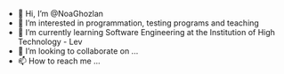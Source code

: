 - 👋 Hi, I’m @NoaGhozlan
- 👀 I’m interested in programmation, testing programs and teaching 
- 🌱 I’m currently learning Software Engineering at the  Institution of High Technology - Lev
- 💞️ I’m looking to collaborate on ...
- 📫 How to reach me ...

<!---
NoaGhozlan/NoaGhozlan is a ✨ special ✨ repository because its `README.md` (this file) appears on your GitHub profile.
You can click the Preview link to take a look at your changes.
--->
